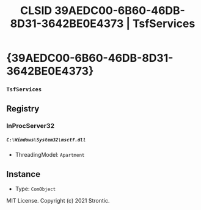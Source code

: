 ﻿---
title: "CLSID 39AEDC00-6B60-46DB-8D31-3642BE0E4373 | TsfServices"
excerpt: What is COM-Object CLSID 39AEDC00-6B60-46DB-8D31-3642BE0E4373?
---

# {39AEDC00-6B60-46DB-8D31-3642BE0E4373}

### `TsfServices`

## Registry


### InProcServer32

##### `C:\Windows\System32\msctf.dll`
* ThreadingModel: `Apartment`

## Instance

* Type: `ComObject`

MIT License. Copyright (c) 2021 Strontic.


